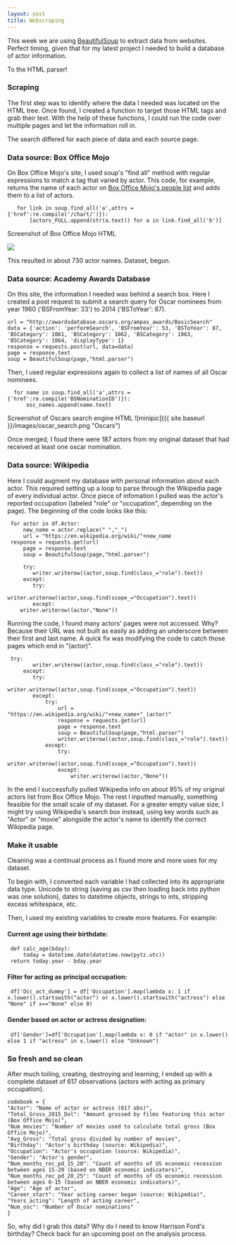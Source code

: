 ```yaml
---
layout: post
title: Webscraping
---
```


This week we are using <a href="http://www.crummy.com/software/BeautifulSoup/bs4/doc/" target="_blank">BeautifulSoup</a> to extract data from websites. Perfect timing, given that for my latest project I needed to build a database of actor information.

To the HTML parser!

### Scraping

The first step was to identify where the data I needed was located on the HTML tree. Once found, I created a function to target those HTML tags and grab their text. With the help of these functions, I could run the code over multiple pages and let the information roll in.

The search differed for each piece of data and each source page.

### Data source: Box Office Mojo

On Box Office Mojo's site, I used soup's "find all" method with regular expressions to match a tag that varied by actor. This code, for example, returns the name of each actor on <a href="http://www.boxofficemojo.com/people/?view=Actor&sort=sumgross&adjust_yr=2015&p=.htm" target="_blank">Box Office Mojo's people list</a> and adds them to a list of actors.

       for link in soup.find_all('a',attrs = {'href':re.compile('/chart/')}):
       	   [actors_FULL.append(str(a.text)) for a in link.find_all('b')]

Screenshot of Box Office Mojo HTML
<div class="zoom-effect-container">
  <div class="image-card">
       <img src="http://cgerson.github.io/images/BoxOfficeMojo.png"/>
  </div>
</div>

This resulted in about 730 actor names. Dataset, begun.

### Data source: Academy Awards Database

On this site, the information I needed was behind a search box. Here I created a post request to submit a search query for Oscar nominees from year 1960 ('BSFromYear: 33') to 2014 ('BSToYear': 87).

    url = "http://awardsdatabase.oscars.org/ampas_awards/BasicSearch"
    data = {'action': 'performSearch', 'BSFromYear': 53, 'BSToYear': 87, 'BSCategory': 1061, 'BSCategory': 1062, 'BSCategory': 1063, 'BSCategory': 1064, 'displayType': 1}
    response = requests.post(url, data=data)
    page = response.text
    soup = BeautifulSoup(page,"html.parser")

Then, I used regular expressions again to collect a list of names of all Oscar nominees. 

      for name in soup.find_all('a',attrs = {'href':re.compile('BSNominationID')}):
      	  osc_names.append(name.text)

Screenshot of Oscars search engine HTML
![minipic]({{ site.baseurl }}/images/oscar_search.png "Oscars")

Once merged, I foud there were 187 actors from my original dataset that had received at least one oscar nomination.

### Data source: Wikipedia

Here I could augment my database with personal information about each actor. This required setting up a loop to parse through the Wikipedia page of every individual actor. Once piece of infomation I pulled was the actor's reported occupation (labeled "role" or "occupation", depending on the page). The beginning of the code looks like this:

     for actor in df.Actor:
         new_name = actor.replace(" ","_")
         url = "https://en.wikipedia.org/wiki/"+new_name
	 response = requests.get(url)
         page = response.text
         soup = BeautifulSoup(page,"html.parser")

       	 try:
            writer.writerow((actor,soup.find(class_="role").text))
         except:
            try:
                writer.writerow((actor,soup.find(scope_="Occupation").text))
            except:
		writer.writerow((actor,"None"))

Running the code, I found many actors' pages were not accessed. Why? Because their URL was not built as easily as adding an underscore between their first and last name. A quick fix was modifying the code to catch those pages which end in "(actor)".

   	 try:
            writer.writerow((actor,soup.find(class_="role").text))
         except:
            try:
                writer.writerow((actor,soup.find(scope_="Occupation").text))
            except:
                try: 
                    url = "https://en.wikipedia.org/wiki/"+new_name+"_(actor)"
                    response = requests.get(url)
                    page = response.text
                    soup = BeautifulSoup(page,"html.parser")
                    writer.writerow((actor,soup.find(class_="role").text))
                except:
                    try:
                        writer.writerow((actor,soup.find(scope_="Occupation").text))
                    except:
                        writer.writerow((actor,"None"))

In the end I successfully pulled Wikipedia info on about 95% of my original actors list from Box Office Mojo. The rest I inputted manually, something feasible for the small scale of my dataset. For a greater empty value size, I might try using Wikipedia's search box instead, using key words such as "Actor" or "movie" alongside the actor's name to identify the correct Wikipedia page.

### Make it usable

Cleaning was a continual process as I found more and more uses for my dataset.

To begin with, I converted each variable I had collected into its appropriate data type. Unicode to string (saving as csv then loading back into python was one solution), dates to datetime objects, strings to ints, stripping excess whitespace, etc.

Then, I used my existing variables to create more features. For example:

#### Current age using their birthdate:

     def calc_age(bday):
     	 today = datetime.date(datetime.now(pytz.utc))
	 return today.year - bday.year

#### Filter for acting as principal occupation:

     df['Occ_act_dummy'] = df['Occupation'].map(lambda x: 1 if x.lower().startswith("actor") or x.lower().startswith("actress") else "None" if x=="None" else 0)

#### Gender based on actor or actress designation:

     df['Gender']=df['Occupation'].map(lambda x: 0 if "actor" in x.lower() else 1 if "actress" in x.lower() else "Unknown")

### So fresh and so clean

After much toiling, creating, destroying and learning, I ended up with a complete dataset of 617 observations (actors with acting as primary occupation).

    codebook = {
    "Actor": "Name of actor or actress (617 obs)",
    "Total_Gross_2015_Dol": "Amount grossed by films featuring this actor (Box Office Mojo)",
    "Num_movies": "Number of movies used to calculate total gross (Box Office Mojo)",
    "Avg_Gross": "Total gross divided by number of movies",
    "Birthday": "Actor's birthday (source: Wikipedia)",
    "Occupation": "Actor's occupation (source: Wikipedia)",
    "Gender": "Actor's gender",    
    "Num_months_rec_pd_15_20": "Count of months of US economic recession between ages 15-20 (based on NBER economic indicators)",
    "Num_months_rec_pd_20_25": "Count of months of US economic recession between ages 0-15 (based on NBER economic indicators)",
    "Age": "Age of actor",
    "Career_start": "Year acting career began (source: Wikipedia)",
    "Years_acting": "Length of acting career",
    "Num_osc": "Number of Oscar nominations"
    }

So, why did I grab this data? Why do I need to know Harrison Ford's birthday? Check back for an upcoming post on the analysis process.